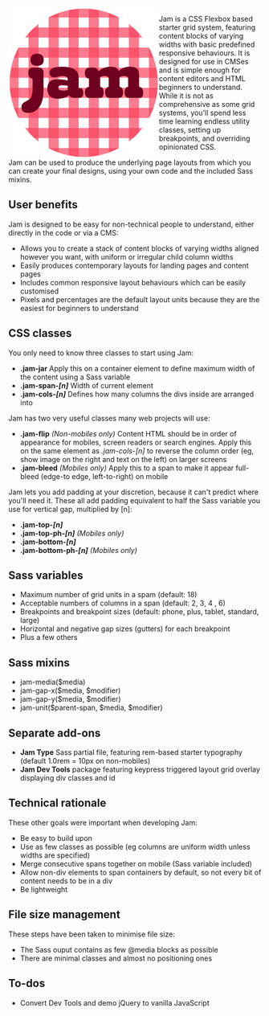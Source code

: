 <img src="docs/images/jam-logo.png" width="300px" align="left" alt="Jam logo">



Jam is a CSS Flexbox based starter grid system, featuring content blocks of varying widths with basic predefined responsive behaviours. It is designed for use in CMSes and is simple enough for content editors and HTML beginners to understand. While it is not as comprehensive as some grid systems, you'll spend less time learning endless utility classes, setting up breakpoints, and overriding opinionated CSS.

Jam can be used to produce the underlying page layouts from which you can create your final designs, using your own code and the included Sass mixins.

## User benefits

Jam is designed to be easy for non-technical people to understand, either directly in the code or via a CMS:

- Allows you to create a stack of content blocks of varying widths aligned however you want, with uniform or irregular child column widths
- Easily produces contemporary layouts for landing pages and content pages
- Includes common responsive layout behaviours which can be easily customised
- Pixels and percentages are the default layout units because they are the easiest for beginners to understand

## CSS classes

You only need to know three classes to start using Jam:

- **.jam-jar** Apply this on a container element to define maximum width of the content using a Sass variable
- **.jam-span-*[n]*** Width of current element
- **.jam-cols-*[n]*** Defines how many columns the divs inside are arranged into

Jam has two very useful classes many web projects will use:

- **.jam-flip** *(Non-mobiles only)* Content HTML should be in order of appearance for mobiles, screen readers or search engines. Apply this on the same element as *.jam-cols-[n]* to reverse the column order (eg, show image on the right and text on the left) on larger screens
- **.jam-bleed** *(Mobiles only)* Apply this to a span to make it appear full-bleed (edge-to edge, left-to-right) on mobile

Jam lets you add padding at your discretion, because it can't predict where you'll need it. These all add padding equivalent to half the Sass variable you use for vertical gap, multiplied by [n]:

- **.jam-top-*[n]***
- **.jam-top-ph-*[n]*** *(Mobiles only)*
- **.jam-bottom-*[n]***
- **.jam-bottom-ph-*[n]*** *(Mobiles only)*

## Sass variables

- Maximum number of grid units in a spam (default: 18)
- Acceptable numbers of columns in a span (default: 2, 3, 4 , 6)
- Breakpoints and breakpoint sizes (default: phone, plus, tablet, standard, large)
- Horizontal and negative gap sizes (gutters) for each breakpoint
- Plus a few others

## Sass mixins

- jam-media($media)
- jam-gap-x($media, $modifier)
- jam-gap-y($media, $modifier)
- jam-unit($parent-span, $media, $modifier)

## Separate add-ons

- **Jam Type** Sass partial file, featuring rem-based starter typography (default 1.0rem = 10px on non-mobiles)
- **Jam Dev Tools** package featuring keypress triggered layout grid overlay displaying div classes and id

## Technical rationale

These other goals were important when developing Jam:

- Be easy to build upon
- Use as few classes as possible (eg columns are uniform width unless widths are specified)
- Merge consecutive spans together on mobile (Sass variable included)
- Allow non-div elements to span containers by default, so not every bit of content needs to be in a div
- Be lightweight

## File size management

These steps have been taken to minimise file size:

- The Sass ouput contains as few @media blocks as possible
- There are minimal classes and almost no positioning ones

## To-dos

- Convert Dev Tools and demo jQuery to vanilla JavaScript
